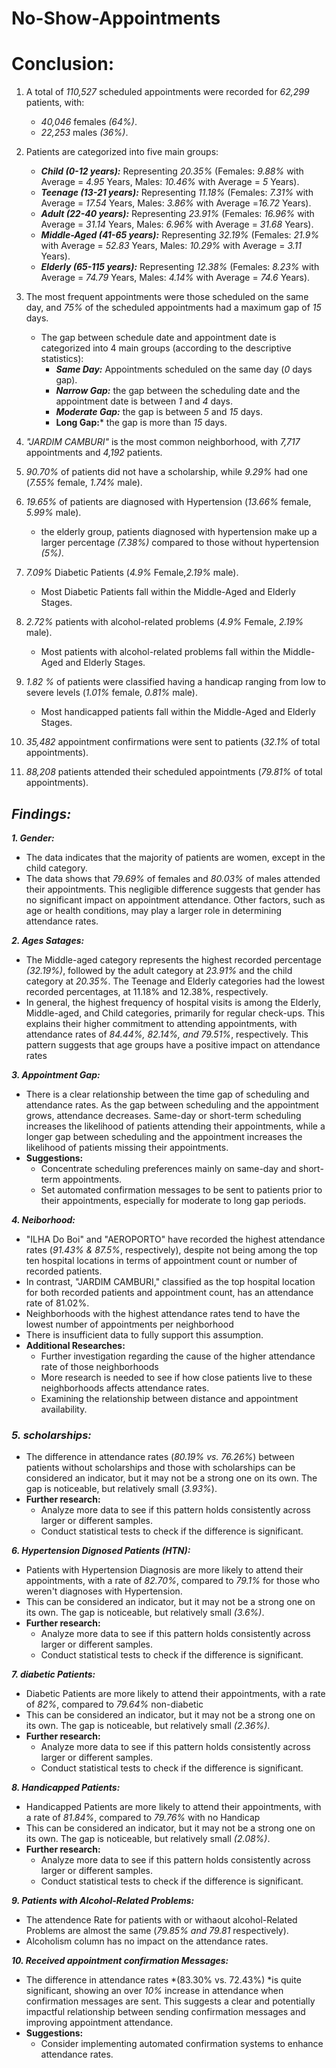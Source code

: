 # No-Show-Appointments
# Conclusion:
1. A total of *110,527* scheduled appointments were recorded for *62,299* patients, with:
    - *40,046* females *(64%)*.
    - *22,253* males *(36%)*.

2. Patients are categorized into five main groups:
    - ***Child (0-12 years):*** Representing *20.35%* (Females: *9.88%* with Average = *4.95* Years, Males: *10.46%* with Average = *5* Years).
    - ***Teenage (13-21 years):*** Representing *11.18%* (Females: *7.31%* with Average = *17.54* Years, Males: *3.86%* with Average =*16.72* Years).
    - ***Adult (22-40 years):*** Representing *23.91%* (Females: *16.96%* with Average = *31.14* Years, Males: *6.96%* with Average = *31.68* Years).
    - ***Middle-Aged (41-65 years):*** Representing *32.19%* (Females: *21.9%* with Average = *52.83* Years, Males: *10.29%* with Average = *3.11* Years).
    - ***Elderly (65-115 years):*** Representing *12.38%* (Females: *8.23%* with Average = *74.79* Years, Males: *4.14%* with Average = *74.6* Years).

3. The most frequent appointments were those scheduled on the same day, and *75%* of the scheduled appointments had a maximum gap of *15* days.
    - The gap between schedule date and appointment date is categorized into 4 main groups (according to the descriptive statistics):
        - ***Same Day:*** Appointments scheduled on the same day (*0* days gap).
        - ***Narrow Gap:*** the gap between the scheduling date and the appointment date is between *1* and *4* days.
        - ***Moderate Gap:*** the gap is between *5* and *15* days.
        - **Long Gap:*** the gap is more than *15* days.

4. *"JARDIM CAMBURI"* is the most common neighborhood, with *7,717* appointments and *4,192* patients.

5. *90.70%* of patients did not have a scholarship, while *9.29%* had one (*7.55%* female, *1.74%* male).

6. *19.65%* of patients are diagnosed with Hypertension (*13.66%* female, *5.99%* male).
    - the elderly group, patients diagnosed with hypertension make up a larger percentage *(7.38%)* compared to those without hypertension *(5%)*.

7. *7.09%* Diabetic Patients (*4.9%* Female,*2.19%* male).
    - Most Diabetic Patients fall within the Middle-Aged and Elderly Stages.

8. *2.72%* patients with alcohol-related problems (*4.9%* Female, *2.19%* male).
    - Most patients with alcohol-related problems fall within the Middle-Aged and Elderly Stages.

9. *1.82 %* of patients were classified having a handicap ranging from low to severe levels (*1.01%* female, *0.81%* male). 
    - Most handicapped patients fall within the Middle-Aged and Elderly Stages.

10. *35,482* appointment confirmations were sent to patients (*32.1%* of total appointments).

11. *88,208* patients attended their scheduled appointments (*79.81%* of total appointments).

## ***Findings:***
***1. Gender:***
- The data indicates that the majority of patients are women, except in the child category.
- The data shows that *79.69%* of females and *80.03%* of males attended their appointments. This negligible difference suggests that gender has no significant impact on appointment attendance. Other factors, such as age or health conditions, may play a larger role in determining attendance rates.

***2. Ages Satages:***
- The Middle-aged category represents the highest recorded percentage _(32.19%)_, followed by the adult category at *23.91%* and the child category at *20.35%*. The Teenage and Elderly categories had the lowest recorded percentages, at 11.18% and 12.38%, respectively.
- In general, the highest frequency of hospital visits is among the Elderly, Middle-aged, and Child categories, primarily for regular check-ups. This explains their higher commitment to attending appointments, with attendance rates of _84.44%, 82.14%, and 79.51%_, respectively. This pattern suggests that age groups have a positive impact on attendance rates

***3. Appointment Gap:***
- There is a clear relationship between the time gap of scheduling and attendance rates. As the gap between scheduling and the appointment grows, attendance decreases. Same-day or short-term scheduling increases the likelihood of patients attending their appointments, while a longer gap between scheduling and the appointment increases the likelihood of patients missing their appointments.
- **Suggestions:**
    - Concentrate scheduling preferences mainly on same-day and short-term appointments.
    - Set automated confirmation messages to be sent to patients prior to their appointments, especially for moderate to long gap periods.

***4. Neiborhood:***
- "ILHA Do Boi" and "AEROPORTO" have recorded the highest attendance rates (*91.43% & 87.5%*, respectively), despite not being among the top ten hospital locations in terms of appointment count or number of recorded patients.
- In contrast, "JARDIM CAMBURI," classified as the top hospital location for both recorded patients and appointment count, has an attendance rate of 81.02%.
- Neighborhoods with the highest attendance rates tend to have the lowest number of appointments per neighborhood
- There is insufficient data to fully support this assumption.
- **Additional Researches:**
    -  Further investigation regarding the cause of the higher attendance rate of those neighborhoods
    -  More research is needed to see if how close patients live to these neighborhoods affects attendance rates.
    -  Examining the relationship between distance and appointment availability.

### ***5. scholarships:***
- The difference in attendance rates (*80.19% vs. 76.26%*) between patients without scholarships and those with scholarships can be considered an indicator, but it may not be a strong one on its own. The gap is noticeable, but relatively small (*3.93%*).
- **Further research:**
    - Analyze more data to see if this pattern holds consistently across larger or different samples.
    - Conduct statistical tests to check if the difference is significant.

***6. Hypertension Dignosed Patients (HTN):***
- Patients with Hypertension Diagnosis are more likely to attend their appointments, with a rate of *82.70%*, compared to *79.1%* for those who weren't diagnoses with Hypertension.
- This can be considered an indicator, but it may not be a strong one on its own. The gap is noticeable, but relatively small *(3.6%)*.
- **Further research:**
    - Analyze more data to see if this pattern holds consistently across larger or different samples.
    - Conduct statistical tests to check if the difference is significant.

***7. diabetic Patients:***
- Diabetic Patients are more likely to attend their appointments, with a rate of *82%*, compared to *79.64%* non-diabetic
- This can be considered an indicator, but it may not be a strong one on its own. The gap is noticeable, but relatively small *(2.36%)*.
- **Further research:**
    - Analyze more data to see if this pattern holds consistently across larger or different samples.
    - Conduct statistical tests to check if the difference is significant.

***8. Handicapped Patients:***
- Handicapped Patients are more likely to attend their appointments, with a rate of *81.84%*, compared to *79.76%* with no Handicap
- This can be considered an indicator, but it may not be a strong one on its own. The gap is noticeable, but relatively small *(2.08%)*.
- **Further research:**
    - Analyze more data to see if this pattern holds consistently across larger or different samples.
    - Conduct statistical tests to check if the difference is significant.

***9. Patients with Alcohol-Related Problems:***
- The attendence Rate for patients with or withaout alcohol-Related Problems are almost the same (*79.85% and 79.81* respectively).
- Alcoholism column has no impact on the attendance rates.

***10. Received appointment confirmation Messages:***
- The difference in attendance rates *(83.30% vs. 72.43%) *is quite significant, showing an over *10%* increase in attendance when confirmation messages are sent. This suggests a clear and potentially impactful relationship between sending confirmation messages and improving appointment attendance.
- **Suggestions:**
    - Consider implementing automated confirmation systems to enhance attendance rates.





